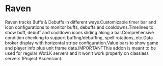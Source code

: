 # Raven

Raven tracks Buffs & Debuffs in different ways.Customizable timer bar and icon configurations to monitor buffs, debuffs and cooldowns.Timelines to show buff, debuff and cooldown icons sliding along a bar.Comprehensive condition checking to support buffing/debuffing, spell rotations, etc.Data broker display with horizontal stripe configuration.Value bars to show game and player info plus unit frame data.IMPORTANTThis addon is meant to be used for regular WotLK servers and it won’t work properly on classless servers (Project Ascension).

